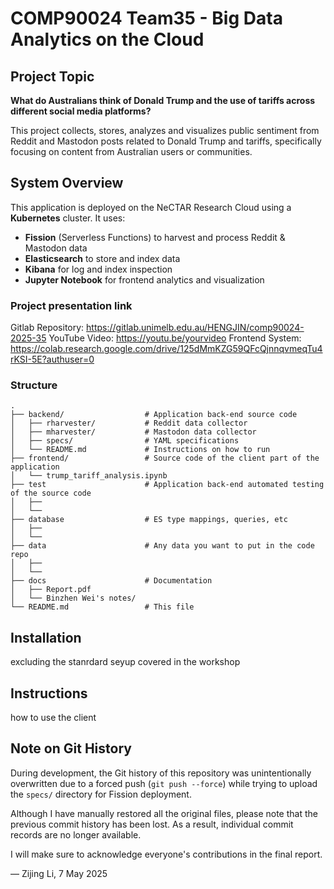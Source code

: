 # COMP90024 Team35 - Big Data Analytics on the Cloud

## Project Topic
**What do Australians think of Donald Trump and the use of tariffs across different social media platforms?**

This project collects, stores, analyzes and visualizes public sentiment from Reddit and Mastodon posts related to Donald Trump and tariffs, specifically focusing on content from Australian users or communities.

## System Overview
This application is deployed on the NeCTAR Research Cloud using a **Kubernetes** cluster. It uses:

- **Fission** (Serverless Functions) to harvest and process Reddit & Mastodon data
- **Elasticsearch** to store and index data
- **Kibana** for log and index inspection
- **Jupyter Notebook** for frontend analytics and visualization

### Project presentation link
Gitlab Repository: https://gitlab.unimelb.edu.au/HENGJIN/comp90024-2025-35
YouTube Video: https://youtu.be/yourvideo
Frontend System: https://colab.research.google.com/drive/125dMmKZG59QFcQjnnqvmeqTu4rKSI-5E?authuser=0

### Structure
```
.
├── backend/                  # Application back-end source code
│   ├── rharvester/           # Reddit data collector
│   ├── mharvester/           # Mastodon data collector
│   ├── specs/                # YAML specifications
│   └── README.md             # Instructions on how to run
├── frontend/                 # Source code of the client part of the application
│   └── trump_tariff_analysis.ipynb  
├── test                      # Application back-end automated testing of the source code
│   ├── 
│   └── 
├── database                  # ES type mappings, queries, etc
│   ├── 
│   └── 
├── data                      # Any data you want to put in the code repo
│   ├── 
│   └── 
├── docs                      # Documentation
│   ├── Report.pdf
│   └── Binzhen Wei's notes/
└── README.md                 # This file
```

## Installation
excluding the stanrdard seyup covered in the workshop

## Instructions
how to use the client

## Note on Git History

During development, the Git history of this repository was unintentionally overwritten due to a forced push (`git push --force`) while trying to upload the `specs/` directory for Fission deployment.

Although I have manually restored all the original files, please note that the previous commit history has been lost. As a result, individual commit records are no longer available.

I will make sure to acknowledge everyone's contributions in the final report.

— Zijing Li, 7 May 2025
